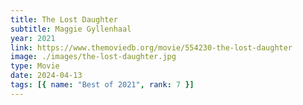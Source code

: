 ```yaml
---
title: The Lost Daughter
subtitle: Maggie Gyllenhaal
year: 2021
link: https://www.themoviedb.org/movie/554230-the-lost-daughter
image: ./images/the-lost-daughter.jpg
type: Movie
date: 2024-04-13
tags: [{ name: "Best of 2021", rank: 7 }]
---
```

